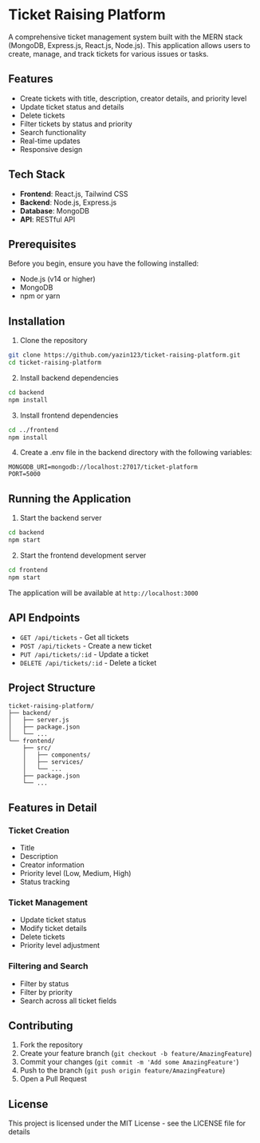 # Ticket Raising Platform

A comprehensive ticket management system built with the MERN stack (MongoDB, Express.js, React.js, Node.js). This application allows users to create, manage, and track tickets for various issues or tasks.

## Features

- Create tickets with title, description, creator details, and priority level
- Update ticket status and details
- Delete tickets
- Filter tickets by status and priority
- Search functionality
- Real-time updates
- Responsive design

## Tech Stack

- **Frontend**: React.js, Tailwind CSS
- **Backend**: Node.js, Express.js
- **Database**: MongoDB
- **API**: RESTful API

## Prerequisites

Before you begin, ensure you have the following installed:
- Node.js (v14 or higher)
- MongoDB
- npm or yarn

## Installation

1. Clone the repository
```bash
git clone https://github.com/yazin123/ticket-raising-platform.git
cd ticket-raising-platform
```

2. Install backend dependencies
```bash
cd backend
npm install
```

3. Install frontend dependencies
```bash
cd ../frontend
npm install
```

4. Create a .env file in the backend directory with the following variables:
```env
MONGODB_URI=mongodb://localhost:27017/ticket-platform
PORT=5000
```

## Running the Application

1. Start the backend server
```bash
cd backend
npm start
```

2. Start the frontend development server
```bash
cd frontend
npm start
```

The application will be available at `http://localhost:3000`

## API Endpoints

- `GET /api/tickets` - Get all tickets
- `POST /api/tickets` - Create a new ticket
- `PUT /api/tickets/:id` - Update a ticket
- `DELETE /api/tickets/:id` - Delete a ticket

## Project Structure

```
ticket-raising-platform/
├── backend/
│   ├── server.js
│   ├── package.json
│   └── ...
└── frontend/
    ├── src/
    │   ├── components/
    │   ├── services/
    │   └── ...
    ├── package.json
    └── ...
```

## Features in Detail

### Ticket Creation
- Title
- Description
- Creator information
- Priority level (Low, Medium, High)
- Status tracking

### Ticket Management
- Update ticket status
- Modify ticket details
- Delete tickets
- Priority level adjustment

### Filtering and Search
- Filter by status
- Filter by priority
- Search across all ticket fields

## Contributing

1. Fork the repository
2. Create your feature branch (`git checkout -b feature/AmazingFeature`)
3. Commit your changes (`git commit -m 'Add some AmazingFeature'`)
4. Push to the branch (`git push origin feature/AmazingFeature`)
5. Open a Pull Request

## License

This project is licensed under the MIT License - see the LICENSE file for details
